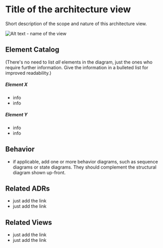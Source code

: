 # Title of the architecture view 
Short description of the scope and nature of this architecture view. 

![Alt text - name of the view](../images/diagram-filename.png?raw=true)

## Element Catalog 
(There's no need to list *all* elements in the diagram, just the ones who require further information. Give the 
 information in a bulleted list for improved readability.)

##### Element X
- info
- info

##### Element Y
- info
- info

## Behavior
- if applicable, add one or more behavior diagrams, such as sequence diagrams or state diagrams. They should complement 
the structural diagram shown up-front.
 
## Related ADRs 
- just add the link
- just add the link

## Related Views
- just add the link 
- just add the link
